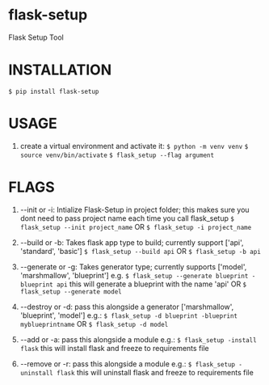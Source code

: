 # flask-setup #
Flask Setup Tool

# INSTALLATION #
`$ pip install flask-setup`

# USAGE #

1. create a virtual environment and activate it:
   `$ python -m venv venv`
   `$ source venv/bin/activate`
   `$ flask_setup --flag argument`

# FLAGS #

1. --init or -i: Intialize Flask-Setup in project folder; this makes sure you dont need to pass
   project name each time you call flask_setup
    `$ flask_setup --init project_name` OR `$ flask_setup -i project_name`

2. --build or -b: Takes flask app type to build; currently support ['api', 'standard', 'basic']
    `$ flask_setup --build api` OR `$ flask_setup -b api`

3. --generate or -g: Takes generator type; currently supports ['model', 'marshmallow', 'blueprint'] e.g.
    `$ flask_setup --generate blueprint -blueprint api` this will generate a blueprint with the name 'api'
    OR 
    `$ flask_setup --generate model`

4.  --destroy or -d: pass this alongside a generator ['marshmallow', 'blueprint', 'model'] e.g.:
    `$ flask_setup -d blueprint -blueprint myblueprintname`
    OR 
    `$ flask_setup -d model`
5.  --add or -a: pass this alongside a module e.g.:
    `$ flask_setup -install flask` this will install flask and freeze to requirements file
6.  --remove or -r: pass this alongside a module e.g.:
    `$ flask_setup -uninstall flask` this will uninstall flask and freeze to requirements file